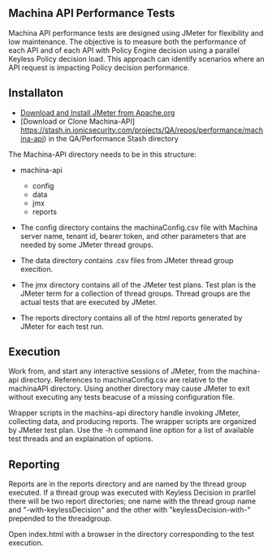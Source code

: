 ## Machina API Performance Tests
Machina API performance tests are designed using JMeter for flexibility and low maintenance. The objective is to measure both the performance of each API and of each API with Policy Engine decision using a parallel Keyless Policy decision load. This approach can identify scenarios where an API request is impacting Policy decision performance.
## Installaton

 - [Download and Install JMeter from Apache.org](https://jmeter.apache.org/download_jmeter)
 - [Download or Clone Machina-API] https://stash.in.ionicsecurity.com/projects/QA/repos/performance/machina-api) in the QA/Performance Stash directory

The Machina-API directory needs to be in this structure:

+ machina-api
	+ config
	+ data
	+ jmx
	+ reports

+ The config directory contains the machinaConfig.csv file with Machina server name, tenant id, bearer token, and other parameters that are needed by some JMeter thread groups.
+ The data directory contains .csv files from JMeter thread group execition.
+ The jmx directory contains all of the JMeter test plans. Test plan is the JMeter term for a collection of thread groups. Thread groups are the actual tests that are executed by JMeter.
+ The reports directory contains all of the html reports generated by JMeter for each test run.
## Execution
Work from, and start any interactive sessions of JMeter, from the machina-api directory. References to machinaConfig.csv are relative to the machinaAPI directory. Using another directory may cause JMeter to exit without executing any tests beacuse of a missing configuration file.

Wrapper scripts in the machins-api directory handle invoking JMeter, collecting data, and producing reports. The wrapper scripts are organized by JMeter test plan. Use the -h command line option for a list of available test threads and an explaination of options.
## Reporting
Reports are in the reports directory and are named by the thread group executed. If a thread group was executed with Keyless Decision in prarllel there will be two report directories; one name with the thread group name and "-with-keylessDecision" and the other with "keylessDecision-with-" prepended to the threadgroup.

Open index.html with a browser in the directory corresponding to the test execution.
